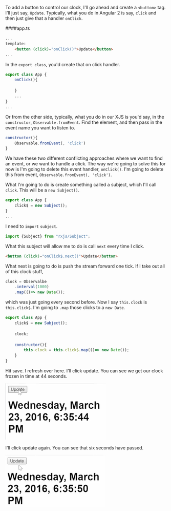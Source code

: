 To add a button to control our clock, I'll go ahead and create a `<button>` tag. I'll just say, `Update`. Typically, what you do in Angular 2 is say, `click` and then just give that a handler `onClick`. 

####app.ts
```html
...
template: 
    <button (click)="onClick()">Update</button>
...
```

In the `export class`, you'd create that on click handler.

```javascript
export class App {
    onClick(){

    }
    ...
}    
...
```

Or from the other side, typically, what you do in our XJS is you'd say, in the `constructor`, `Observable.fromEvent`. Find the element, and then pass in the event name you want to listen to.

```javascript
constructor(){
    Observable.fromEvent(, 'click')
}
```
We have these two different conflicting approaches where we want to find an event, or we want to handle a click. The way we're going to solve this for now is I'm going to delete this event handler, `onClick()`. I'm going to delete this from event, `Observable.fromEvent(, 'click')`.

What I'm going to do is create something called a subject, which I'll call `click`. This will be a `new Subject()`. 

```javascript
export class App {
    click$ = new Subject();
}
...
```
I need to `import` `subject`. 

```javascript
import {Subject} from "rxjs/Subject";
```

What this subject will allow me to do is call `next` every time I click.

```html
<button (click)="onClick$.next()">Update</button>
```

What next is going to do is push the stream forward one tick. If I take out all of this clock stuff, 

```javascript
clock = Observalbe
    .interval(1000)
    .map(()=> new Date());
```

which was just going every second before. Now I say `this.clock` is `this.click$`. I'm going to `.map` those clicks to a `new Date`. 

```javascript
export class App {
    click$ = new Subject();

    clock;

    constructor(){
        this.clock = this.click$.map(()=> new Date());
    }
}
```

Hit save. I refresh over here. I'll click update. You can see we get our clock frozen in time at 44 seconds. 

![Clock frozen at 44s](../images/angular-2-handle-click-events-with-subjects-frozen-at-44s.png)

I'll click update again. You can see that six seconds have passed.

![Clock frozen at 50s](../images/angular-2-handle-click-events-with-subjects-frozen-at-50s.png)